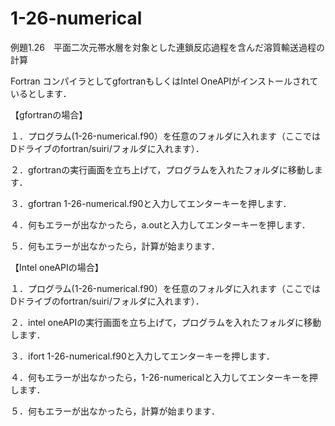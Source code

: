 # 1-26-numerical
例題1.26　平面二次元帯水層を対象とした連鎖反応過程を含んだ溶質輸送過程の計算

Fortran コンパイラとしてgfortranもしくはIntel OneAPIがインストールされているとします．

【gfortranの場合】

１．プログラム(1-26-numerical.f90）を任意のフォルダに入れます（ここではDドライブのfortran/suiri/フォルダに入れます）．

２．gfortranの実行画面を立ち上げて，プログラムを入れたフォルダに移動します．

３．gfortran 1-26-numerical.f90と入力してエンターキーを押します．

４．何もエラーが出なかったら，a.outと入力してエンターキーを押します．

５．何もエラーが出なかったら，計算が始まります．


【Intel oneAPIの場合】

１．プログラム(1-26-numerical.f90）を任意のフォルダに入れます（ここではDドライブのfortran/suiri/フォルダに入れます）．

２．intel oneAPIの実行画面を立ち上げて，プログラムを入れたフォルダに移動します．

３．ifort 1-26-numerical.f90と入力してエンターキーを押します．

４．何もエラーが出なかったら，1-26-numericalと入力してエンターキーを押します．

５．何もエラーが出なかったら，計算が始まります．
